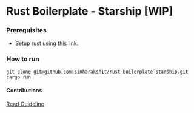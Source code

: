 # Rust Boilerplate - Starship [WIP]

### Prerequisites
* Setup rust using [this](https://www.rust-lang.org/tools/install) link.

### How to run
```
git clone git@github.com:sinharaksh1t/rust-boilerplate-starship.git
cargo run
```

#### Contributions

[Read Guideline](.github/contribution-guide.md)